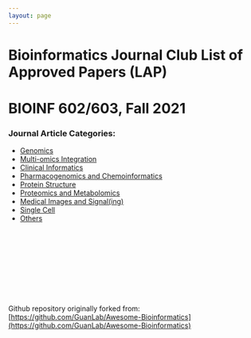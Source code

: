 ```yaml
---
layout: page
---
```


# Bioinformatics Journal Club List of Approved Papers (LAP)
# BIOINF 602/603, Fall 2021

### Journal Article Categories: 
* [Genomics]({{site.baseurl}}/Genomics/)
* [Multi-omics Integration]({{site.baseurl}}/MultiOmics_Integration/)
* [Clinical Informatics]({{site.baseurl}}/Clinical_Informatics/)
* [Pharmacogenomics and Chemoinformatics]({{site.baseurl}}/Pharmacogenomics_and_Chemoinformatics/)
* [Protein Structure]({{site.baseurl}}/Protein_Structure/)
* [Proteomics and Metabolomics]({{site.baseurl}}/Proteomics_and_Metabolomics/)
* [Medical Images and Signal(ing)]({{site.baseurl}}/Medical_Images_and_Signal/)
* [Single Cell]({{site.baseurl}}/Single_Cell/)
* [Others]({{site.baseurl}}/Others/)

<br />
<br />
<br />
<br />
<br />
<br />
<br />
<br />

Github repository originally forked from: [https://github.com/GuanLab/Awesome-Bioinformatics](https://github.com/GuanLab/Awesome-Bioinformatics)

